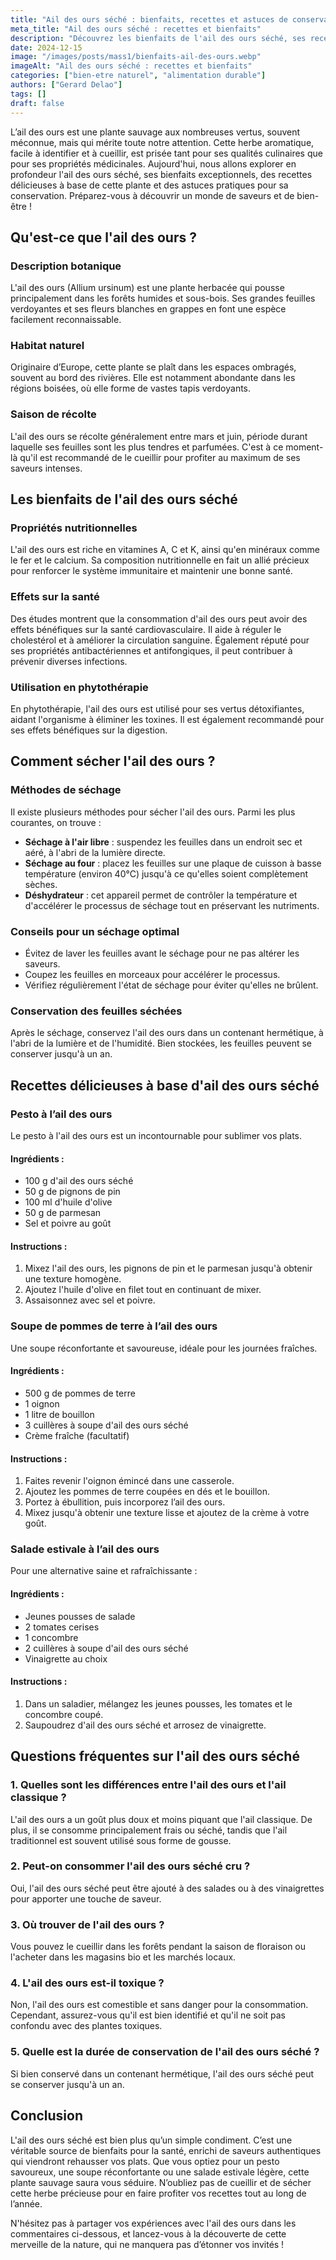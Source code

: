 ```yaml
---
title: "Ail des ours séché : bienfaits, recettes et astuces de conservation"
meta_title: "Ail des ours séché : recettes et bienfaits"
description: "Découvrez les bienfaits de l'ail des ours séché, ses recettes délicieuses et des astuces de conservation à ne pas manquer."
date: 2024-12-15
image: "/images/posts/mass1/bienfaits-ail-des-ours.webp"
imageAlt: "Ail des ours séché : recettes et bienfaits"
categories: ["bien-etre naturel", "alimentation durable"]
authors: ["Gerard Delao"]
tags: []
draft: false
---
```


L’ail des ours est une plante sauvage aux nombreuses vertus, souvent méconnue, mais qui mérite toute notre attention. Cette herbe aromatique, facile à identifier et à cueillir, est prisée tant pour ses qualités culinaires que pour ses propriétés médicinales. Aujourd'hui, nous allons explorer en profondeur l'ail des ours séché, ses bienfaits exceptionnels, des recettes délicieuses à base de cette plante et des astuces pratiques pour sa conservation. Préparez-vous à découvrir un monde de saveurs et de bien-être !

## Qu'est-ce que l'ail des ours ?

### Description botanique
L'ail des ours (Allium ursinum) est une plante herbacée qui pousse principalement dans les forêts humides et sous-bois. Ses grandes feuilles verdoyantes et ses fleurs blanches en grappes en font une espèce facilement reconnaissable.

### Habitat naturel
Originaire d’Europe, cette plante se plaît dans les espaces ombragés, souvent au bord des rivières. Elle est notamment abondante dans les régions boisées, où elle forme de vastes tapis verdoyants.

### Saison de récolte
L'ail des ours se récolte généralement entre mars et juin, période durant laquelle ses feuilles sont les plus tendres et parfumées. C'est à ce moment-là qu'il est recommandé de le cueillir pour profiter au maximum de ses saveurs intenses.

## Les bienfaits de l'ail des ours séché

### Propriétés nutritionnelles
L'ail des ours est riche en vitamines A, C et K, ainsi qu'en minéraux comme le fer et le calcium. Sa composition nutritionnelle en fait un allié précieux pour renforcer le système immunitaire et maintenir une bonne santé.

### Effets sur la santé
Des études montrent que la consommation d'ail des ours peut avoir des effets bénéfiques sur la santé cardiovasculaire. Il aide à réguler le cholestérol et à améliorer la circulation sanguine. Également réputé pour ses propriétés antibactériennes et antifongiques, il peut contribuer à prévenir diverses infections.

### Utilisation en phytothérapie
En phytothérapie, l'ail des ours est utilisé pour ses vertus détoxifiantes, aidant l'organisme à éliminer les toxines. Il est également recommandé pour ses effets bénéfiques sur la digestion.

## Comment sécher l'ail des ours ?

### Méthodes de séchage
Il existe plusieurs méthodes pour sécher l'ail des ours. Parmi les plus courantes, on trouve :

- **Séchage à l'air libre** : suspendez les feuilles dans un endroit sec et aéré, à l'abri de la lumière directe.
- **Séchage au four** : placez les feuilles sur une plaque de cuisson à basse température (environ 40°C) jusqu'à ce qu'elles soient complètement sèches.
- **Déshydrateur** : cet appareil permet de contrôler la température et d'accélérer le processus de séchage tout en préservant les nutriments.

### Conseils pour un séchage optimal
- Évitez de laver les feuilles avant le séchage pour ne pas altérer les saveurs.
- Coupez les feuilles en morceaux pour accélérer le processus.
- Vérifiez régulièrement l'état de séchage pour éviter qu'elles ne brûlent.

### Conservation des feuilles séchées
Après le séchage, conservez l'ail des ours dans un contenant hermétique, à l'abri de la lumière et de l'humidité. Bien stockées, les feuilles peuvent se conserver jusqu'à un an.

## Recettes délicieuses à base d'ail des ours séché

### Pesto à l’ail des ours
Le pesto à l'ail des ours est un incontournable pour sublimer vos plats. 

#### Ingrédients :
- 100 g d'ail des ours séché
- 50 g de pignons de pin
- 100 ml d'huile d'olive
- 50 g de parmesan
- Sel et poivre au goût

#### Instructions :
1. Mixez l'ail des ours, les pignons de pin et le parmesan jusqu'à obtenir une texture homogène.
2. Ajoutez l'huile d'olive en filet tout en continuant de mixer.
3. Assaisonnez avec sel et poivre.

### Soupe de pommes de terre à l’ail des ours
Une soupe réconfortante et savoureuse, idéale pour les journées fraîches.

#### Ingrédients :
- 500 g de pommes de terre
- 1 oignon
- 1 litre de bouillon
- 3 cuillères à soupe d'ail des ours séché
- Crème fraîche (facultatif)

#### Instructions :
1. Faites revenir l'oignon émincé dans une casserole.
2. Ajoutez les pommes de terre coupées en dés et le bouillon.
3. Portez à ébullition, puis incorporez l’ail des ours.
4. Mixez jusqu'à obtenir une texture lisse et ajoutez de la crème à votre goût.

### Salade estivale à l’ail des ours
Pour une alternative saine et rafraîchissante :

#### Ingrédients :
- Jeunes pousses de salade
- 2 tomates cerises
- 1 concombre
- 2 cuillères à soupe d'ail des ours séché
- Vinaigrette au choix

#### Instructions :
1. Dans un saladier, mélangez les jeunes pousses, les tomates et le concombre coupé.
2. Saupoudrez d'ail des ours séché et arrosez de vinaigrette.

## Questions fréquentes sur l'ail des ours séché

### 1. Quelles sont les différences entre l'ail des ours et l'ail classique ?
L'ail des ours a un goût plus doux et moins piquant que l'ail classique. De plus, il se consomme principalement frais ou séché, tandis que l'ail traditionnel est souvent utilisé sous forme de gousse.

### 2. Peut-on consommer l'ail des ours séché cru ?
Oui, l'ail des ours séché peut être ajouté à des salades ou à des vinaigrettes pour apporter une touche de saveur.

### 3. Où trouver de l'ail des ours ?
Vous pouvez le cueillir dans les forêts pendant la saison de floraison ou l'acheter dans les magasins bio et les marchés locaux.

### 4. L'ail des ours est-il toxique ?
Non, l'ail des ours est comestible et sans danger pour la consommation. Cependant, assurez-vous qu'il est bien identifié et qu'il ne soit pas confondu avec des plantes toxiques.

### 5. Quelle est la durée de conservation de l'ail des ours séché ?
Si bien conservé dans un contenant hermétique, l'ail des ours séché peut se conserver jusqu'à un an.

## Conclusion

L'ail des ours séché est bien plus qu’un simple condiment. C’est une véritable source de bienfaits pour la santé, enrichi de saveurs authentiques qui viendront rehausser vos plats. Que vous optiez pour un pesto savoureux, une soupe réconfortante ou une salade estivale légère, cette plante sauvage saura vous séduire. N’oubliez pas de cueillir et de sécher cette herbe précieuse pour en faire profiter vos recettes tout au long de l’année.

N'hésitez pas à partager vos expériences avec l'ail des ours dans les commentaires ci-dessous, et lancez-vous à la découverte de cette merveille de la nature, qui ne manquera pas d’étonner vos invités !

